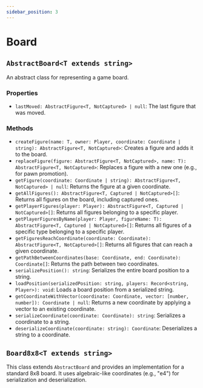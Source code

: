 ```yaml
---
sidebar_position: 3
---
```


# Board

## `AbstractBoard<T extends string>`

An abstract class for representing a game board.

### Properties

-   `lastMoved: AbstractFigure<T, NotCaptured> | null`: The last figure that was moved.

### Methods

-   `createFigure(name: T, owner: Player, coordinate: Coordinate | string): AbstractFigure<T, NotCaptured>`: Creates a figure and adds it to the board.
-   `replaceFigure(figure: AbstractFigure<T, NotCaptured>, name: T): AbstractFigure<T, NotCaptured>`: Replaces a figure with a new one (e.g., for pawn promotion).
-   `getFigure(coordinate: Coordinate | string): AbstractFigure<T, NotCaptured> | null`: Returns the figure at a given coordinate.
-   `getAllFigures(): AbstractFigure<T, Captured | NotCaptured>[]`: Returns all figures on the board, including captured ones.
-   `getPlayerFigures(player: Player): AbstractFigure<T, Captured | NotCaptured>[]`: Returns all figures belonging to a specific player.
-   `getPlayerFiguresByName(player: Player, figureName: T): AbstractFigure<T, Captured | NotCaptured>[]`: Returns all figures of a specific type belonging to a specific player.
-   `getFiguresReachCoordinate(coordinate: Coordinate): AbstractFigure<T, NotCaptured>[]`: Returns all figures that can reach a given coordinate.
-   `getPathBetweenCoordinates(base: Coordinate, end: Coordinate): Coordinate[]`: Returns the path between two coordinates.
-   `serializePosition(): string`: Serializes the entire board position to a string.
-   `loadPosition(serializedPosition: string, players: Record<string, Player>): void`: Loads a board position from a serialized string.
-   `getCoordinateWithVector(coordinate: Coordinate, vector: [number, number]): Coordinate | null`: Returns a new coordinate by applying a vector to an existing coordinate.
-   `serializeCoordinate(coordinate: Coordinate): string`: Serializes a coordinate to a string.
-   `deserializeCoordinate(coordinate: string): Coordinate`: Deserializes a string to a coordinate.

## `Board8x8<T extends string>`

This class extends `AbstractBoard` and provides an implementation for a standard 8x8 board. It uses algebraic-like coordinates (e.g., "e4") for serialization and deserialization.
